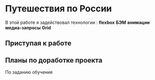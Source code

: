 # Путешествия по России 


  

В этой работе я задействовал технологии :
 **flexbox**
 **БЭМ**
 **анимации**
 **медиа-запросы**
 **Grid**  
## Приступая к работе  

## Планы по доработке проекта  
По заданию обучения

